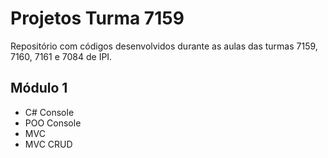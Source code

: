 # Projetos Turma 7159
Repositório com códigos desenvolvidos durante as aulas das turmas 7159, 7160, 7161 e 7084 de IPI.

## Módulo 1
* C# Console
* POO Console
* MVC
* MVC CRUD
